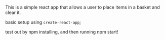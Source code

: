 This is a simple react app that allows a user to place items in a basket and clear it.

basic setup using `create-react-app`;

test out by npm installing, and then running npm start!